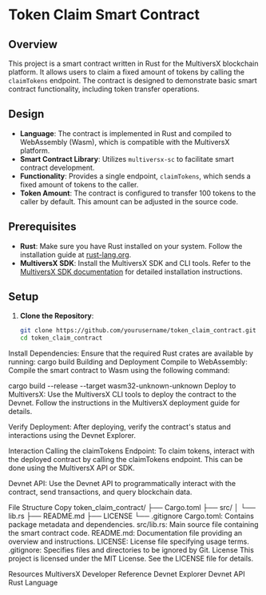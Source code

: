 # Token Claim Smart Contract

## Overview

This project is a smart contract written in Rust for the MultiversX blockchain platform. It allows users to claim a fixed amount of tokens by calling the `claimTokens` endpoint. The contract is designed to demonstrate basic smart contract functionality, including token transfer operations.

## Design

- **Language**: The contract is implemented in Rust and compiled to WebAssembly (Wasm), which is compatible with the MultiversX platform.
- **Smart Contract Library**: Utilizes `multiversx-sc` to facilitate smart contract development.
- **Functionality**: Provides a single endpoint, `claimTokens`, which sends a fixed amount of tokens to the caller.
- **Token Amount**: The contract is configured to transfer 100 tokens to the caller by default. This amount can be adjusted in the source code.

## Prerequisites

- **Rust**: Make sure you have Rust installed on your system. Follow the installation guide at [rust-lang.org](https://www.rust-lang.org/tools/install).
- **MultiversX SDK**: Install the MultiversX SDK and CLI tools. Refer to the [MultiversX SDK documentation](https://docs.multiversx.com/sdk-and-tools/overview) for detailed installation instructions.

## Setup

1. **Clone the Repository**:
   ```bash
   git clone https://github.com/yourusername/token_claim_contract.git
   cd token_claim_contract
Install Dependencies: Ensure that the required Rust crates are available by running:
cargo build
Building and Deployment
Compile to WebAssembly: Compile the smart contract to Wasm using the following command:

cargo build --release --target wasm32-unknown-unknown
Deploy to MultiversX: Use the MultiversX CLI tools to deploy the contract to the Devnet. Follow the instructions in the MultiversX deployment guide for details.

Verify Deployment: After deploying, verify the contract's status and interactions using the Devnet Explorer.

Interaction
Calling the claimTokens Endpoint: To claim tokens, interact with the deployed contract by calling the claimTokens endpoint. This can be done using the MultiversX API or SDK.

Devnet API: Use the Devnet API to programmatically interact with the contract, send transactions, and query blockchain data.

File Structure
Copy
token_claim_contract/
├── Cargo.toml
├── src/
│   └── lib.rs
├── README.md
├── LICENSE
└── .gitignore
Cargo.toml: Contains package metadata and dependencies.
src/lib.rs: Main source file containing the smart contract code.
README.md: Documentation file providing an overview and instructions.
LICENSE: License file specifying usage terms.
.gitignore: Specifies files and directories to be ignored by Git.
License
This project is licensed under the MIT License. See the LICENSE file for details.

Resources
MultiversX Developer Reference
Devnet Explorer
Devnet API
Rust Language